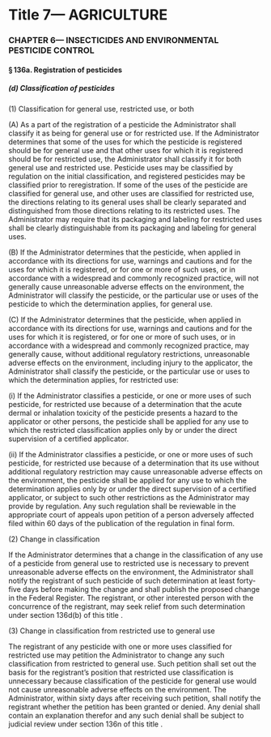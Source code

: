 
# Title 7— AGRICULTURE
### CHAPTER 6— INSECTICIDES AND ENVIRONMENTAL PESTICIDE CONTROL
#### § 136a. Registration of pesticides
##### (d) Classification of pesticides

(1) Classification for general use, restricted use, or both

(A) As a part of the registration of a pesticide the Administrator shall classify it as being for general use or for restricted use. If the Administrator determines that some of the uses for which the pesticide is registered should be for general use and that other uses for which it is registered should be for restricted use, the Administrator shall classify it for both general use and restricted use. Pesticide uses may be classified by regulation on the initial classification, and registered pesticides may be classified prior to reregistration. If some of the uses of the pesticide are classified for general use, and other uses are classified for restricted use, the directions relating to its general uses shall be clearly separated and distinguished from those directions relating to its restricted uses. The Administrator may require that its packaging and labeling for restricted uses shall be clearly distinguishable from its packaging and labeling for general uses.

(B) If the Administrator determines that the pesticide, when applied in accordance with its directions for use, warnings and cautions and for the uses for which it is registered, or for one or more of such uses, or in accordance with a widespread and commonly recognized practice, will not generally cause unreasonable adverse effects on the environment, the Administrator will classify the pesticide, or the particular use or uses of the pesticide to which the determination applies, for general use.

(C) If the Administrator determines that the pesticide, when applied in accordance with its directions for use, warnings and cautions and for the uses for which it is registered, or for one or more of such uses, or in accordance with a widespread and commonly recognized practice, may generally cause, without additional regulatory restrictions, unreasonable adverse effects on the environment, including injury to the applicator, the Administrator shall classify the pesticide, or the particular use or uses to which the determination applies, for restricted use:

(i) If the Administrator classifies a pesticide, or one or more uses of such pesticide, for restricted use because of a determination that the acute dermal or inhalation toxicity of the pesticide presents a hazard to the applicator or other persons, the pesticide shall be applied for any use to which the restricted classification applies only by or under the direct supervision of a certified applicator.

(ii) If the Administrator classifies a pesticide, or one or more uses of such pesticide, for restricted use because of a determination that its use without additional regulatory restriction may cause unreasonable adverse effects on the environment, the pesticide shall be applied for any use to which the determination applies only by or under the direct supervision of a certified applicator, or subject to such other restrictions as the Administrator may provide by regulation. Any such regulation shall be reviewable in the appropriate court of appeals upon petition of a person adversely affected filed within 60 days of the publication of the regulation in final form.

(2) Change in classification

If the Administrator determines that a change in the classification of any use of a pesticide from general use to restricted use is necessary to prevent unreasonable adverse effects on the environment, the Administrator shall notify the registrant of such pesticide of such determination at least forty-five days before making the change and shall publish the proposed change in the Federal Register. The registrant, or other interested person with the concurrence of the registrant, may seek relief from such determination under section 136d(b) of this title .

(3) Change in classification from restricted use to general use

The registrant of any pesticide with one or more uses classified for restricted use may petition the Administrator to change any such classification from restricted to general use. Such petition shall set out the basis for the registrant’s position that restricted use classification is unnecessary because classification of the pesticide for general use would not cause unreasonable adverse effects on the environment. The Administrator, within sixty days after receiving such petition, shall notify the registrant whether the petition has been granted or denied. Any denial shall contain an explanation therefor and any such denial shall be subject to judicial review under section 136n of this title .
